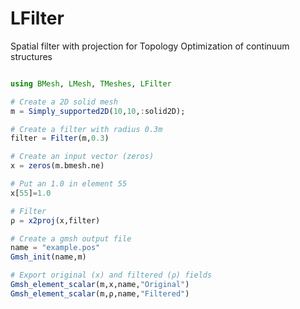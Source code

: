 # LFilter
Spatial filter with projection for Topology Optimization of continuum structures

```julia

using BMesh, LMesh, TMeshes, LFilter

# Create a 2D solid mesh
m = Simply_supported2D(10,10,:solid2D);

# Create a filter with radius 0.3m
filter = Filter(m,0.3)

# Create an input vector (zeros)
x = zeros(m.bmesh.ne)

# Put an 1.0 in element 55
x[55]=1.0

# Filter 
ρ = x2proj(x,filter)

# Create a gmsh output file
name = "example.pos"
Gmsh_init(name,m)

# Export original (x) and filtered (ρ) fields
Gmsh_element_scalar(m,x,name,"Original")
Gmsh_element_scalar(m,ρ,name,"Filtered")


```
